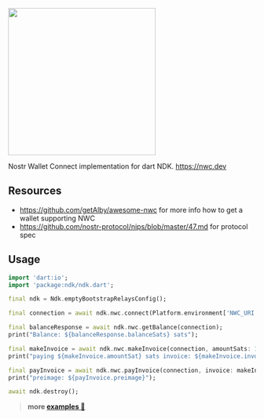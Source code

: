 <img src="https://framerusercontent.com/assets/zipB5Tdnkw0u2uMIStFerslkTa4.png" width="300px" />

Nostr Wallet Connect implementation for dart NDK.
https://nwc.dev

## Resources
- https://github.com/getAlby/awesome-nwc for more info how to get a wallet supporting NWC
- https://github.com/nostr-protocol/nips/blob/master/47.md for protocol spec 

## Usage

```dart
import 'dart:io';
import 'package:ndk/ndk.dart';

final ndk = Ndk.emptyBootstrapRelaysConfig();

final connection = await ndk.nwc.connect(Platform.environment['NWC_URI']!);

final balanceResponse = await ndk.nwc.getBalance(connection);
print("Balance: ${balanceResponse.balanceSats} sats");

final makeInvoice = await ndk.nwc.makeInvoice(connection, amountSats: 100);
print("paying ${makeInvoice.amountSat} sats invoice: ${makeInvoice.invoice}");

final payInvoice = await ndk.nwc.payInvoice(connection, invoice: makeInvoice.invoice);
print("preimage: ${payInvoice.preimage}");

await ndk.destroy();
```

> **more [examples 🔗](https://github.com/relaystr/ndk/tree/master/packages/ndk/example/nwc)**
